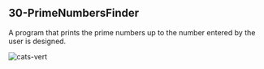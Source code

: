 ## 30-PrimeNumbersFinder
A program that prints the prime numbers up to the number entered by the user is designed.

![cats-vert](https://user-images.githubusercontent.com/57245919/130225145-ceb26924-d6ef-4f22-96aa-2a2942ff606f.jpg)

